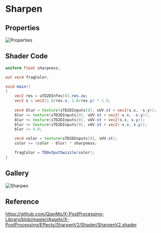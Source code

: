 # Sharpen

## Properties
![Properties](https://user-images.githubusercontent.com/21966381/115987348-a04b7a80-a5ef-11eb-9fa5-2dc5c128414e.jpg)

## Shader Code

```glsl
uniform float sharpness;

out vec4 fragColor;

void main()
{
    vec2 res = uTD2DInfos[0].res.zw;
    vec2 s = vec2(1.0/res.x, 1.0/res.y) * 1.5;
    
    vec4 blur = texture(sTD2DInputs[0], vUV.st + vec2(s.x, -s.y));
    blur += texture(sTD2DInputs[0], vUV.st + vec2(-s.x, -s.y));
    blur += texture(sTD2DInputs[0], vUV.st + vec2(s.x, s.y));
    blur += texture(sTD2DInputs[0], vUV.st + vec2(-s.x, s.y));
    blur /= 4.0;

    vec4 color = texture(sTD2DInputs[0], vUV.st);
    color += (color - blur) * sharpness;

    fragColor = TDOutputSwizzle(color);
}
```

## Gallery

![Sharpen](https://user-images.githubusercontent.com/21966381/115665362-2c566b80-a37e-11eb-9fa8-900a5b1252d6.jpg)

## Reference

https://github.com/QianMo/X-PostProcessing-Library/blob/master/Assets/X-PostProcessing/Effects/SharpenV2/Shader/SharpenV2.shader
